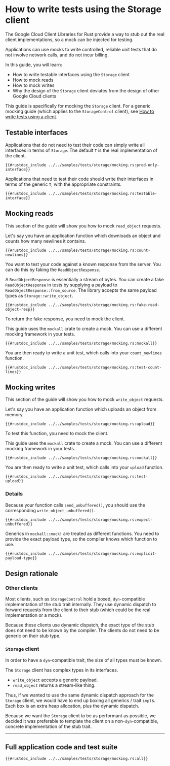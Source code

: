 <!-- 
Copyright 2025 Google LLC

Licensed under the Apache License, Version 2.0 (the "License");
you may not use this file except in compliance with the License.
You may obtain a copy of the License at

    https://www.apache.org/licenses/LICENSE-2.0

Unless required by applicable law or agreed to in writing, software
distributed under the License is distributed on an "AS IS" BASIS,
WITHOUT WARRANTIES OR CONDITIONS OF ANY KIND, either express or implied.
See the License for the specific language governing permissions and
limitations under the License.
-->

# How to write tests using the Storage client

The Google Cloud Client Libraries for Rust provide a way to stub out the real
client implementations, so a mock can be injected for testing.

Applications can use mocks to write controlled, reliable unit tests that do not
involve network calls, and do not incur billing.

In this guide, you will learn:

- How to write testable interfaces using the `Storage` client
- How to mock reads
- How to mock writes
- Why the design of the `Storage` client deviates from the design of other
  Google Cloud clients

This guide is specifically for mocking the `Storage` client. For a generic
mocking guide (which applies to the `StorageControl` client), see
[How to write tests using a client](../mock_a_client.md).

## Testable interfaces

Applications that do not need to test their code can simply write all interfaces
in terms of `Storage`. The default `T` is the real implementation of the client.

```rust,ignore,noplayground
{{#rustdoc_include ../../samples/tests/storage/mocking.rs:prod-only-interface}}
```

Applications that need to test their code should write their interfaces in terms
of the generic `T`, with the appropriate constraints.

```rust,ignore,noplayground
{{#rustdoc_include ../../samples/tests/storage/mocking.rs:testable-interface}}
```

## Mocking reads

This section of the guide will show you how to mock `read_object` requests.

Let's say you have an application function which downloads an object and counts
how many newlines it contains.

```rust,ignore,noplayground
{{#rustdoc_include ../../samples/tests/storage/mocking.rs:count-newlines}}
```

You want to test your code against a known response from the server. You can do
this by faking the `ReadObjectResponse`.

A `ReadObjectResponse` is essentially a stream of bytes. You can create a fake
`ReadObjectResponse` in tests by supplying a payload to
`ReadObjectResponse::from_source`. The library accepts the same payload types as
`Storage::write_object`.

```rust,ignore,noplayground
{{#rustdoc_include ../../samples/tests/storage/mocking.rs:fake-read-object-resp}}
```

To return the fake response, you need to mock the client.

This guide uses the `mockall` crate to create a mock. You can use a different
mocking framework in your tests.

```rust,ignore,noplayground
{{#rustdoc_include ../../samples/tests/storage/mocking.rs:mockall}}
```

You are then ready to write a unit test, which calls into your `count_newlines`
function.

```rust,ignore,noplayground
{{#rustdoc_include ../../samples/tests/storage/mocking.rs:test-count-lines}}
```

## Mocking writes

This section of the guide will show you how to mock `write_object` requests.

Let's say you have an application function which uploads an object from memory.

```rust,ignore,noplayground
{{#rustdoc_include ../../samples/tests/storage/mocking.rs:upload}}
```

To test this function, you need to mock the client.

This guide uses the `mockall` crate to create a mock. You can use a different
mocking framework in your tests.

```rust,ignore,noplayground
{{#rustdoc_include ../../samples/tests/storage/mocking.rs:mockall}}
```

You are then ready to write a unit test, which calls into your `upload`
function.

```rust,ignore,noplayground
{{#rustdoc_include ../../samples/tests/storage/mocking.rs:test-upload}}
```

### Details

Because your function calls `send_unbuffered()`, you should use the
corresponding `write_object_unbuffered()`.

```rust,ignore,noplayground
{{#rustdoc_include ../../samples/tests/storage/mocking.rs:expect-unbuffered}}
```

Generics in `mockall::mock!` are treated as different functions. You need to
provide the exact payload type, so the compiler knows which function to use.

```rust,ignore,noplayground
{{#rustdoc_include ../../samples/tests/storage/mocking.rs:explicit-payload-type}}
```

## Design rationale

### Other clients

Most clients, such as `StorageControl` hold a boxed, `dyn`-compatible
implementation of the stub trait internally. They use dynamic dispatch to
forward requests from the client to their stub (which could be the real
implementation or a mock).

Because these clients use dynamic dispatch, the exact type of the stub does not
need to be known by the compiler. The clients do not need to be generic on their
stub type.

### `Storage` client

In order to have a `dyn`-compatible trait, the size of all types must be known.

The `Storage` client has complex types in its interfaces.

- `write_object` accepts a generic payload.
- `read_object` returns a stream-like thing.

Thus, if we wanted to use the same dynamic dispatch approach for the `Storage`
client, we would have to end up boxing all generics / trait `impl`s. Each box is
an extra heap allocation, plus the dynamic dispatch.

Because we want the `Storage` client to be as performant as possible, we decided
it was preferable to template the client on a non-`dyn`-compatible, concrete
implementation of the stub trait.

______________________________________________________________________

## Full application code and test suite

```rust,ignore,noplayground
{{#rustdoc_include ../../samples/tests/storage/mocking.rs:all}}
```
